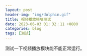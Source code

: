 ```yaml
---
layout: post
header-img: "img/dolphin.gif" 
title: 视频播放模块测试
date: 2023-06-03 01：32：11 +0800
categories: blog
tags: [测试]
---
```


测试一下视频播放模块能不能正常运行。


 <script>
                                                var downurls = "&#30435;&#31105;〜&#30007;の&#24615;&#22900;○になった&#31169;〜&#30342;&#26376;ひかる$https://github.com/zik000001/zik.github.io/blob/master/_posts/luhua.mp4#https://github.com/zik000001/zik.github.io/blob/master/_posts/luhua.mp4";
                                                var httpurl = "https://github.com/zik000001/zik.github.io/blob/master/_posts/luhua.mp4";
                                                var downserver = "";
                                                var downarr = downurls.split('#');
                                                var downinfo, ys_url, thunder_url, qq_url, yb_url, str;
                                                for (i = 0; i < downarr.length - 1; i++) {
                                                    downinfo = downarr[i].split('$');
                                                    ys_url = urlconvert(downinfo[1], 'ys');
                                                    thunder_url = urlconvert(ys_url, 'xl');
                                                    qq_url = urlconvert(ys_url, 'qq');
                                                    yb_url = thunder_url;
                                                    if (ys_url.indexOf('ed2k') > -1 || ys_url.indexOf('magnet') > -1) {
                                                        yb_url = encodeURIComponent(decodeURIComponent(ys_url));
                                                    }
                                                    str = '<div class="download"><input style="outline-style: none ;border: 1px solid #ccc; border-radius: 3px;padding: 10px;width: 50%;font-size: 14px;"type="text" value="' + thunder_url + '"> <a id="thUrlid' + downinfo[0] + '" href="' + thunder_url + '" thunderHref="' + thunder_url + '" thunderPid="38042" thunderResTitle="">&#36805;&#38647;&#19979;&#36733; </a></div> ';
                                                    document.write(str);
                                                }
                                                </script>
